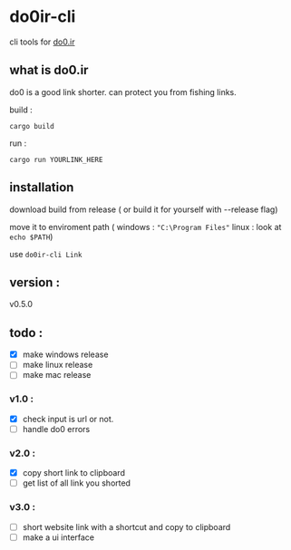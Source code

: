 # do0ir-cli
cli tools for [do0.ir](https://do0.ir)

## what is do0.ir
do0 is a good link shorter. can protect you from fishing links.


build :
```
cargo build
```

run :
```
cargo run YOURLINK_HERE
```

## installation
download build from release ( or build it for yourself with --release flag)

move it to enviroment path ( windows : `"C:\Program Files"` linux : look at `echo $PATH`)

use `do0ir-cli Link `

## version :
v0.5.0

## todo :
- [x] make windows release
- [ ] make linux release
- [ ] make mac release
### v1.0 :
- [x] check input is url or not.
- [ ] handle do0 errors 
### v2.0 :
- [x] copy short link to clipboard
- [ ] get list of all link you shorted
### v3.0 :
- [ ] short website link with a shortcut and copy to clipboard
- [ ] make a ui interface

